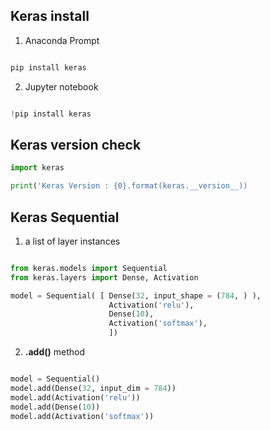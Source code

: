 ## Keras install

1. Anaconda Prompt
```python

pip install keras 
```

2. Jupyter notebook
```python

!pip install keras
```

## Keras version check

```python
import keras

print('Keras Version : {0}.format(keras.__version__))

```

## Keras Sequential


1. a list of layer instances 

```python

from keras.models import Sequential
from keras.layers import Dense, Activation

model = Sequential( [ Dense(32, input_shape = (784, ) ),
                      Activation('relu'),
                      Dense(10),
                      Activation('softmax'),
                      ])

```

2. **.add()** method

```python

model = Sequential()
model.add(Dense(32, input_dim = 784))
model.add(Activation('relu'))
model.add(Dense(10))
model.add(Activation('softmax'))

```
